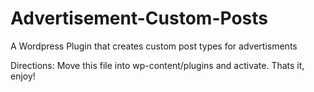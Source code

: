 # Advertisement-Custom-Posts
A Wordpress Plugin that creates custom post types for advertisments

Directions:
Move this file into wp-content/plugins and activate.
Thats it, enjoy!
